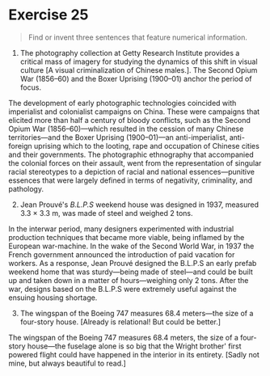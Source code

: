 # Exercise 25 

> Find or invent three sentences that feature numerical information.

1. The photography collection at Getty Research Institute provides a critical mass of imagery for studying the dynamics of this shift in visual culture [A visual criminalization of Chinese males.]. The Second Opium War (1856–60) and the Boxer Uprising (1900–01) anchor the period of focus.

The development of early photographic technologies coincided with imperialist and colonialist campaigns on China. These were campaigns that elicited more than half a century of bloody conflicts, such as the Second Opium War (1856–60)—which resulted in the cession of many Chinese territories—and the Boxer Uprising (1900–01)—an anti-imperialist, anti-foreign uprising which to the looting, rape and occupation of Chinese cities and their governments. The photographic ethnography that accompanied the colonial forces on their assault, went from the representation of singular racial stereotypes to a depiction of racial and national essences—punitive essences that were largely defined in terms of negativity, criminality, and pathology.

2. Jean Prouvé's *B.L.P.S* weekend house was designed in 1937, measured 3.3 × 3.3 m, was made of steel and weighed 2 tons.

In the interwar period, many designers experimented with industrial production techniques that became more viable, being inflamed by the European war-machine. In the wake of the Second World War, in 1937 the French government announced the introduction of paid vacation for workers. As a response, Jean Prouvé designed the B.L.P.S an early prefab weekend home that was sturdy—being made of steel—and could be built up and taken down in a matter of hours—weighing only 2 tons. After the war, designs based on the B.L.P.S were extremely useful against the ensuing housing shortage.

3. The wingspan of the Boeing 747 measures 68.4 meters—the size of a four-story house. [Already is relational! But could be better.]

The wingspan of the Boeing 747 measures 68.4 meters, the size of a four-story house—the fuselage alone is so big that the Wright brother' first powered flight could have happened in the interior in its entirety. [Sadly not mine, but always beautiful to read.]
